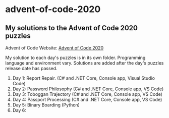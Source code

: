 # advent-of-code-2020

## My solutions to the Advent of Code 2020 puzzles

Advent of Code Website:  [Advent of Code 2020](https://adventofcode.com)

My solution to each day's puzzles is in its own folder.  Programming language and environment vary.  Solutions are added after the day's puzzles release date has passed.

1. Day 1:  Report Repair. (C# and .NET Core, Console app, Visual Studio Code)
2. Day 2:  Password Philosophy (C# and .NET Core, Console app, VS Code)
3. Day 3:  Toboggan Trajectory (C# and .NET Core, Console app, VS Code)
4. Day 4:  Passport Processing (C# and .NET Core, Console app, VS Code)
5. Day 5:  Binary Boarding (Python)
6. Day 6:  
